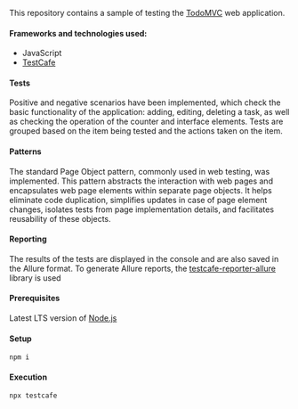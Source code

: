This repository contains a sample of testing the [TodoMVC](https://todomvc.com/examples/angular2/) web application.

#### Frameworks and technologies used:
* JavaScript
* [TestCafe](https://testcafe.io/)

#### Tests
Positive and negative scenarios have been implemented, which check the basic functionality of the application: adding, editing, deleting a task, as well as checking the operation of the counter and interface elements.
Tests are grouped based on the item being tested and the actions taken on the item.

#### Patterns
The standard Page Object pattern, commonly used in web testing, was implemented. This pattern abstracts the interaction with web pages and encapsulates web page elements within separate page objects. It helps eliminate code duplication, simplifies updates in case of page element changes, isolates tests from page implementation details, and facilitates reusability of these objects.

#### Reporting
The results of the tests are displayed in the console and are also saved in the Allure format. To generate Allure reports, the [testcafe-reporter-allure](https://www.npmjs.com/package/testcafe-reporter-allure) library is used

#### Prerequisites
Latest LTS version of [Node.js](https://nodejs.org/en)

#### Setup
`npm i`

#### Execution
`npx testcafe`